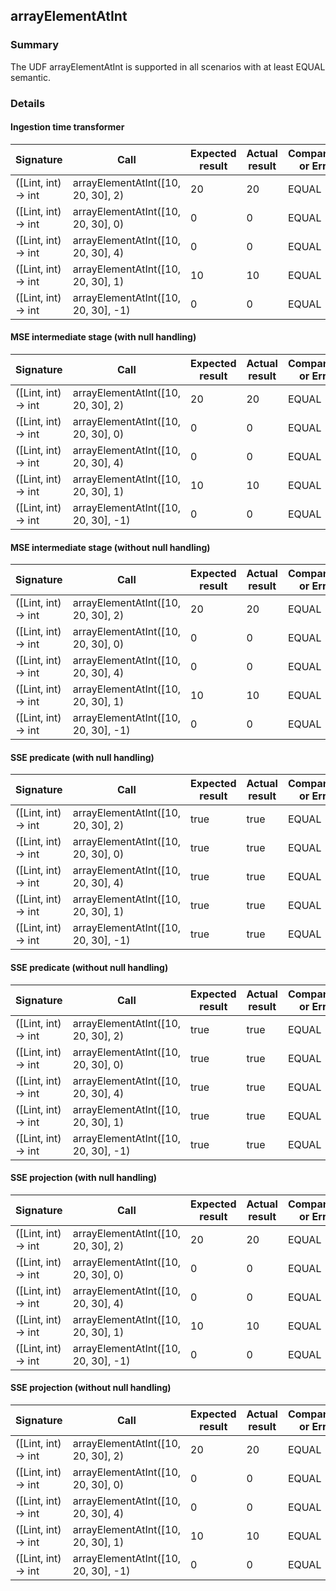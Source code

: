 <!--
  ~ Licensed to the Apache Software Foundation (ASF) under one
  ~ or more contributor license agreements.  See the NOTICE file
  ~ distributed with this work for additional information
  ~ regarding copyright ownership.  The ASF licenses this file
  ~ to you under the Apache License, Version 2.0 (the
  ~ "License"); you may not use this file except in compliance
  ~ with the License.  You may obtain a copy of the License at
  ~
  ~   http://www.apache.org/licenses/LICENSE-2.0
  ~
  ~ Unless required by applicable law or agreed to in writing,
  ~ software distributed under the License is distributed on an
  ~ "AS IS" BASIS, WITHOUT WARRANTIES OR CONDITIONS OF ANY
  ~ KIND, either express or implied.  See the License for the
  ~ specific language governing permissions and limitations
  ~ under the License.
  -->

## arrayElementAtInt

### Summary

The UDF arrayElementAtInt is supported in all scenarios with at least EQUAL semantic.

### Details

#### Ingestion time transformer


| Signature | Call | Expected result | Actual result | Comparison or Error |
|-----------|------|-----------------|---------------|---------------------|
| ([Lint, int) -> int |arrayElementAtInt([10, 20, 30], 2) |20 |20 |EQUAL |
| ([Lint, int) -> int |arrayElementAtInt([10, 20, 30], 0) |0 |0 |EQUAL |
| ([Lint, int) -> int |arrayElementAtInt([10, 20, 30], 4) |0 |0 |EQUAL |
| ([Lint, int) -> int |arrayElementAtInt([10, 20, 30], 1) |10 |10 |EQUAL |
| ([Lint, int) -> int |arrayElementAtInt([10, 20, 30], -1) |0 |0 |EQUAL |


#### MSE intermediate stage (with null handling)


| Signature | Call | Expected result | Actual result | Comparison or Error |
|-----------|------|-----------------|---------------|---------------------|
| ([Lint, int) -> int |arrayElementAtInt([10, 20, 30], 2) |20 |20 |EQUAL |
| ([Lint, int) -> int |arrayElementAtInt([10, 20, 30], 0) |0 |0 |EQUAL |
| ([Lint, int) -> int |arrayElementAtInt([10, 20, 30], 4) |0 |0 |EQUAL |
| ([Lint, int) -> int |arrayElementAtInt([10, 20, 30], 1) |10 |10 |EQUAL |
| ([Lint, int) -> int |arrayElementAtInt([10, 20, 30], -1) |0 |0 |EQUAL |


#### MSE intermediate stage (without null handling)


| Signature | Call | Expected result | Actual result | Comparison or Error |
|-----------|------|-----------------|---------------|---------------------|
| ([Lint, int) -> int |arrayElementAtInt([10, 20, 30], 2) |20 |20 |EQUAL |
| ([Lint, int) -> int |arrayElementAtInt([10, 20, 30], 0) |0 |0 |EQUAL |
| ([Lint, int) -> int |arrayElementAtInt([10, 20, 30], 4) |0 |0 |EQUAL |
| ([Lint, int) -> int |arrayElementAtInt([10, 20, 30], 1) |10 |10 |EQUAL |
| ([Lint, int) -> int |arrayElementAtInt([10, 20, 30], -1) |0 |0 |EQUAL |


#### SSE predicate (with null handling)


| Signature | Call | Expected result | Actual result | Comparison or Error |
|-----------|------|-----------------|---------------|---------------------|
| ([Lint, int) -> int |arrayElementAtInt([10, 20, 30], 2) |true |true |EQUAL |
| ([Lint, int) -> int |arrayElementAtInt([10, 20, 30], 0) |true |true |EQUAL |
| ([Lint, int) -> int |arrayElementAtInt([10, 20, 30], 4) |true |true |EQUAL |
| ([Lint, int) -> int |arrayElementAtInt([10, 20, 30], 1) |true |true |EQUAL |
| ([Lint, int) -> int |arrayElementAtInt([10, 20, 30], -1) |true |true |EQUAL |


#### SSE predicate (without null handling)


| Signature | Call | Expected result | Actual result | Comparison or Error |
|-----------|------|-----------------|---------------|---------------------|
| ([Lint, int) -> int |arrayElementAtInt([10, 20, 30], 2) |true |true |EQUAL |
| ([Lint, int) -> int |arrayElementAtInt([10, 20, 30], 0) |true |true |EQUAL |
| ([Lint, int) -> int |arrayElementAtInt([10, 20, 30], 4) |true |true |EQUAL |
| ([Lint, int) -> int |arrayElementAtInt([10, 20, 30], 1) |true |true |EQUAL |
| ([Lint, int) -> int |arrayElementAtInt([10, 20, 30], -1) |true |true |EQUAL |


#### SSE projection (with null handling)


| Signature | Call | Expected result | Actual result | Comparison or Error |
|-----------|------|-----------------|---------------|---------------------|
| ([Lint, int) -> int |arrayElementAtInt([10, 20, 30], 2) |20 |20 |EQUAL |
| ([Lint, int) -> int |arrayElementAtInt([10, 20, 30], 0) |0 |0 |EQUAL |
| ([Lint, int) -> int |arrayElementAtInt([10, 20, 30], 4) |0 |0 |EQUAL |
| ([Lint, int) -> int |arrayElementAtInt([10, 20, 30], 1) |10 |10 |EQUAL |
| ([Lint, int) -> int |arrayElementAtInt([10, 20, 30], -1) |0 |0 |EQUAL |


#### SSE projection (without null handling)


| Signature | Call | Expected result | Actual result | Comparison or Error |
|-----------|------|-----------------|---------------|---------------------|
| ([Lint, int) -> int |arrayElementAtInt([10, 20, 30], 2) |20 |20 |EQUAL |
| ([Lint, int) -> int |arrayElementAtInt([10, 20, 30], 0) |0 |0 |EQUAL |
| ([Lint, int) -> int |arrayElementAtInt([10, 20, 30], 4) |0 |0 |EQUAL |
| ([Lint, int) -> int |arrayElementAtInt([10, 20, 30], 1) |10 |10 |EQUAL |
| ([Lint, int) -> int |arrayElementAtInt([10, 20, 30], -1) |0 |0 |EQUAL |


